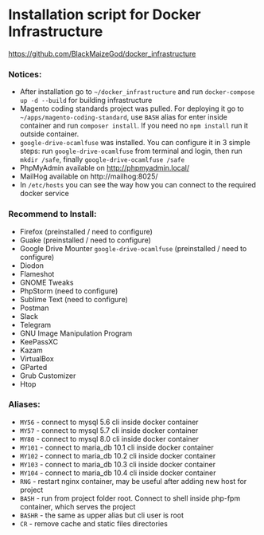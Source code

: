 # Installation script for Docker Infrastructure
https://github.com/BlackMaizeGod/docker_infrastructure

### Notices:
 - After installation go to `~/docker_infrastructure` and run `docker-compose up -d --build` for building infrastructure
 - Magento coding standards project was pulled. For deploying it go to `~/apps/magento-coding-standard`,
   use `BASH` alias for enter inside container and run `composer install`.
   If you need no `npm install` run it outside container.
 - `google-drive-ocamlfuse` was installed. You can configure it in 3 simple steps:
   run `google-drive-ocamlfuse` from terminal and login, then run `mkdir /safe`,
   finally `google-drive-ocamlfuse /safe`
 - PhpMyAdmin available on http://phpmyadmin.local/
 - MailHog available on http://mailhog:8025/
 - In `/etc/hosts` you can see the way how you can connect to the required docker service

### Recommend to Install:
 - Firefox (preinstalled / need to configure)
 - Guake (preinstalled / need to configure)
 - Google Drive Mounter `google-drive-ocamlfuse` (preinstalled / need to configure)
 - Diodon
 - Flameshot
 - GNOME Tweaks
 - PhpStorm (need to configure)
 - Sublime Text (need to configure)
 - Postman
 - Slack
 - Telegram
 - GNU Image Manipulation Program
 - KeePassXC
 - Kazam
 - VirtualBox
 - GParted
 - Grub Customizer
 - Htop

### Aliases:
 - `MY56` - connect to mysql 5.6 cli inside docker container
 - `MY57` - connect to mysql 5.7 cli inside docker container
 - `MY80` - connect to mysql 8.0 cli inside docker container
 - `MY101` - connect to maria_db 10.1 cli inside docker container
 - `MY102` - connect to maria_db 10.2 cli inside docker container
 - `MY103` - connect to maria_db 10.3 cli inside docker container
 - `MY104` - connect to maria_db 10.4 cli inside docker container
 - `RNG` - restart nginx container, may be useful after adding new host for project
 - `BASH` - run from project folder root. Connect to shell inside php-fpm container, which serves the project 
 - `BASHR` - the same as upper alias but cli user is root
 - `CR` - remove cache and static files directories